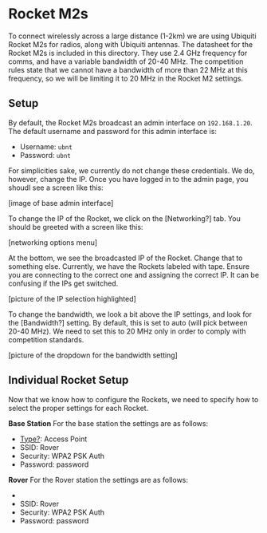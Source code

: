 # Rocket M2s

To connect wirelessly across a large distance (1-2km) we are using Ubiquiti Rocket M2s for radios, along with Ubiquiti antennas. The datasheet for the Rocket M2s is included in this directory. They use 2.4 GHz frequency for comms, and have a variable bandwidth of 20-40 MHz. The competition rules state that we cannot have a bandwidth of more than 22 MHz at this frequency, so we will be limiting it to 20 MHz in the Rocket M2 settings.

## Setup

By default, the Rocket M2s broadcast an admin interface on `192.168.1.20`. The default username and password for this admin interface is:

- Username: `ubnt`
- Password: `ubnt`

For simplicities sake, we currently do not change these credentials. We do, however, change the IP. Once you have logged in to the admin page, you shoudl see a screen like this:

[image of base admin interface]

To change the IP of the Rocket, we click on the [Networking?] tab. You should be greeted with a screen like this:

[networking options menu]

At the bottom, we see the broadcasted IP of the Rocket. Change that to something else. Currently, we have the Rockets labeled with tape. Ensure you are connecting to the correct one and assigning the correct IP. It can be confusing if the IPs get switched.

[picture of the IP selection highlighted]

To change the bandwidth, we look a bit above the IP settings, and look for the [Bandwidth?] setting. By default, this is set to auto (will pick between 20-40 MHz). We need to set this to 20 MHz only in order to comply with competition standards. 

[picture of the dropdown for the bandwidth setting]

## Individual Rocket Setup

Now that we know how to configure the Rockets, we need to specify how to select the proper settings for each Rocket.

__Base Station__
For the base station the settings are as follows:

- [Type?]: Access Point
- SSID: Rover
- Security: WPA2 PSK Auth
- Password: password

__Rover__
For the Rover station the settings are as follows:

- [Type?]: Station
- SSID: Rover
- Security: WPA2 PSK Auth
- Password: password